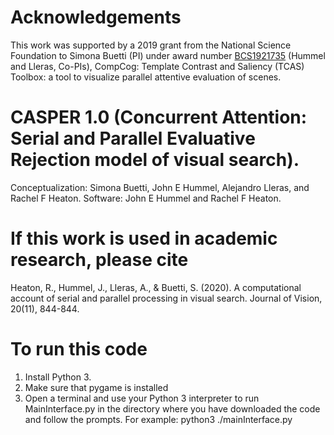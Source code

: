 # Acknowledgements
This work was supported by a 2019 grant from the National Science Foundation to Simona Buetti (PI) under award number [BCS1921735](https://www.nsf.gov/awardsearch/showAward?AWD_ID=1921735&HistoricalAwards=false ) (Hummel and Lleras, Co-PIs), CompCog: Template Contrast and Saliency (TCAS) Toolbox: a tool to visualize parallel attentive evaluation of scenes.

# CASPER 1.0 (Concurrent Attention: Serial and Parallel Evaluative Rejection model of visual search).
Conceptualization: Simona Buetti, John E Hummel, Alejandro Lleras, and Rachel F Heaton.
Software: John E Hummel and Rachel F Heaton.

# If this work is used in academic research, please cite
Heaton, R., Hummel, J., Lleras, A., & Buetti, S. (2020). A computational account of serial and parallel processing in visual search. Journal of Vision, 20(11), 844-844.



# To run this code
1. Install Python 3.
2. Make sure that pygame is installed 
3. Open a terminal and use your Python 3 interpreter to run MainInterface.py in the directory where you have downloaded the code and follow the prompts.
For example:
python3 ./mainInterface.py


